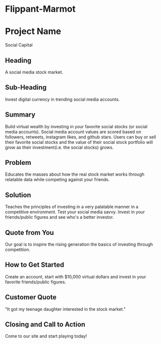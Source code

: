 # Flippant-Marmot
<!--
> This material was originally posted [here](http://www.quora.com/What-is-Amazons-approach-to-product-development-and-product-management). It is reproduced here for posterities sake.

There is an approach called "working backwards" that is widely used at Amazon. They work backwards from the customer, rather than starting with an idea for a product and trying to bolt customers onto it. While working backwards can be applied to any specific product decision, using this approach is especially important when developing new products or features.

For new initiatives a product manager typically starts by writing an internal press release announcing the finished product. The target audience for the press release is the new/updated product's customers, which can be retail customers or internal users of a tool or technology. Internal press releases are centered around the customer problem, how current solutions (internal or external) fail, and how the new product will blow away existing solutions.

If the benefits listed don't sound very interesting or exciting to customers, then perhaps they're not (and shouldn't be built). Instead, the product manager should keep iterating on the press release until they've come up with benefits that actually sound like benefits. Iterating on a press release is a lot less expensive than iterating on the product itself (and quicker!).

If the press release is more than a page and a half, it is probably too long. Keep it simple. 3-4 sentences for most paragraphs. Cut out the fat. Don't make it into a spec. You can accompany the press release with a FAQ that answers all of the other business or execution questions so the press release can stay focused on what the customer gets. My rule of thumb is that if the press release is hard to write, then the product is probably going to suck. Keep working at it until the outline for each paragraph flows.

Oh, and I also like to write press-releases in what I call "Oprah-speak" for mainstream consumer products. Imagine you're sitting on Oprah's couch and have just explained the product to her, and then you listen as she explains it to her audience. That's "Oprah-speak", not "Geek-speak".

Once the project moves into development, the press release can be used as a touchstone; a guiding light. The product team can ask themselves, "Are we building what is in the press release?" If they find they're spending time building things that aren't in the press release (overbuilding), they need to ask themselves why. This keeps product development focused on achieving the customer benefits and not building extraneous stuff that takes longer to build, takes resources to maintain, and doesn't provide real customer benefit (at least not enough to warrant inclusion in the press release).
 -->

# Project Name #
  Social Capital

## Heading ##
  A social media stock market.

## Sub-Heading ##
  Invest digital currency in trending social media accounts.

## Summary ##
  Build virtual wealth by investing in your favorite social stocks (or social media accounts). Social media account values are scored based on followers, retweets, instagram likes, and github stars. Users can buy or sell their favorite social stocks and the value of their social stock portfolio will grow as their investment(i.e. the social stocks) grows.

## Problem ##
  Educates the masses about how the real stock market works through relatable data while competing against your friends.

## Solution ##
  Teaches the principles of investing in a very palatable manner in a competitive environment.
  Test your social media savvy. Invest in your friends/public figures and see who's a better investor.

## Quote from You ##
  Our goal is to inspire the rising generation the basics of investing through competition.

## How to Get Started ##
  Create an account, start with $10,000 virtual dollars and invest in your favorite friends/public figures.

## Customer Quote ##
  "It got my teenage daughter interested in the stock market."

## Closing and Call to Action ##
  Come to our site and start playing today!

